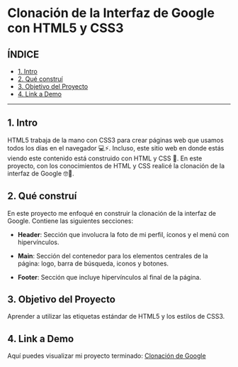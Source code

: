 # Clonación de la Interfaz de Google con HTML5 y CSS3

## **ÍNDICE**

* [1. Intro](#)
* [2. Qué construí](#)
* [3. Objetivo del Proyecto](#)
* [4. Link a Demo](#)

****

## 1. Intro

HTML5 trabaja de la mano con CSS3 para crear páginas web que usamos todos los días en el navegador 💻⚡. Incluso, este sitio web en donde estás viendo este contenido está construido con HTML y CSS 🤯. En este proyecto, con los conocimientos de HTML y CSS realicé la clonación de la interfaz de Google 🤓🙌.

## 2. Qué construí

En este proyecto me enfoqué en construir la clonación de la interfaz de Google. Contiene las siguientes secciones:

* **Header**: Sección que involucra la foto de mi perfil, íconos y el menú con hipervínculos.

* **Main**: Sección del contenedor para los elementos centrales de la página: logo, barra de búsqueda, iconos y botones.

* **Footer**: Sección que incluye hipervínculos al final de la página.

## 3. Objetivo del Proyecto
Aprender a utilizar las etiquetas estándar de HTML5 y los estilos de CSS3.

## 4. Link a Demo
Aquí puedes visualizar mi proyecto terminado: [Clonación de Google]()
